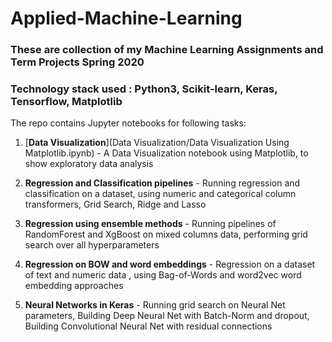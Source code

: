 # Applied-Machine-Learning
### These are collection of my Machine Learning Assignments and Term Projects Spring 2020

### **Technology stack used : Python3, Scikit-learn, Keras, Tensorflow, Matplotlib**

The repo contains Jupyter notebooks for following tasks:
1. [**Data Visualization**](Data Visualization/Data Visualization Using Matplotlib.ipynb) - A Data Visualization notebook using Matplotlib, to show exploratory data analysis

2. **Regression and Classification pipelines** - Running regression and classification on a dataset, using numeric and categorical column transformers, Grid Search, Ridge and Lasso

3. **Regression using ensemble methods** - Running pipelines of RandomForest and XgBoost on mixed columns data, performing grid search over all hyperparameters

4. **Regression on BOW and word embeddings** - Regression on a dataset of text and numeric data , using Bag-of-Words and word2vec word embedding approaches

5. **Neural Networks in Keras** - Running grid search on Neural Net parameters, Building Deep Neural Net with Batch-Norm and dropout, Building Convolutional Neural Net with residual connections
